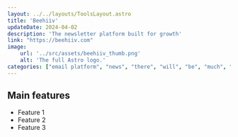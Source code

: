 ```yaml
---
layout: ../../layouts/ToolsLayout.astro
title: 'Beehiiv'
updateDate: 2024-04-02
description: 'The newsletter platform built for growth'
link: "https://beehiiv.com"
image:
    url: '../src/assets/beehiiv_thumb.png'
    alt: 'The full Astro logo.'
categories: ["email platform", "news", "there", "will", "be", "much", "more"]
---
```



## Main features

- Feature 1
- Feature 2
- Feature 3
